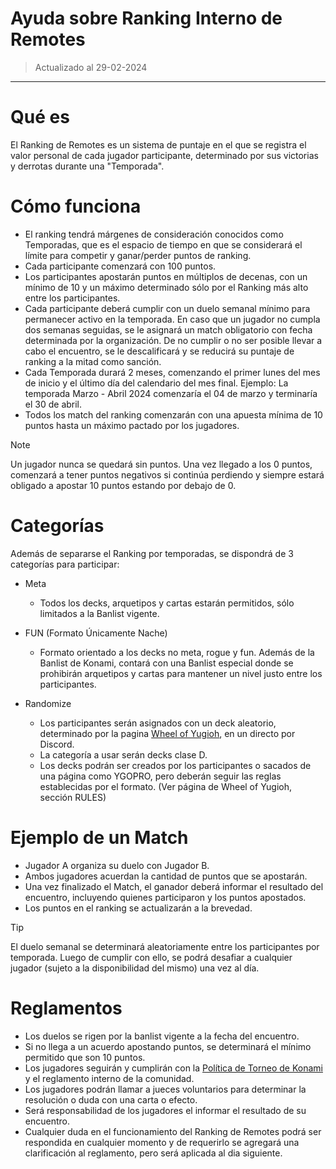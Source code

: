 # Ayuda sobre Ranking Interno de Remotes
> Actualizado al 29-02-2024
---------

# Qué es
El Ranking de Remotes es un sistema de puntaje en el que se registra el valor personal de cada jugador participante, determinado por sus victorias y derrotas durante una "Temporada".

# Cómo funciona
- El ranking tendrá márgenes de consideración conocidos como Temporadas, que es el espacio de tiempo en que se considerará el límite para competir y ganar/perder puntos de ranking.
- Cada participante comenzará con 100 puntos.
- Los participantes apostarán puntos en múltiplos de decenas, con un mínimo de 10 y un máximo determinado sólo por el Ranking más alto entre los participantes.
- Cada participante deberá cumplir con un duelo semanal mínimo para permanecer activo en la temporada. En caso que un jugador no cumpla dos semanas seguidas, se le asignará un match obligatorio con fecha determinada por la organización. De no cumplir o no ser posible llevar a cabo el encuentro, se le descalificará y se reducirá su puntaje de ranking a la mitad como sanción.
- Cada Temporada durará 2 meses, comenzando el primer lunes del mes de inicio y el último día del calendario del mes final. Ejemplo: La temporada Marzo - Abril 2024 comenzaría el 04 de marzo y terminaría el 30 de abril.
- Todos los match del ranking comenzarán con una apuesta mínima de 10 puntos hasta un máximo pactado por los jugadores.
> [!NOTE]
> Un jugador nunca se quedará sin puntos. Una vez llegado a los 0 puntos, comenzará a tener puntos negativos si continúa perdiendo y siempre estará obligado a apostar 10 puntos estando por debajo de 0.

# Categorías

Además de separarse el Ranking por temporadas, se dispondrá de 3 categorías para participar:
- Meta
  - Todos los decks, arquetipos y cartas estarán permitidos, sólo limitados a la Banlist vigente.
  
- FUN (Formato Únicamente Nache)
  - Formato orientado a los decks no meta, rogue y fun. Además de la Banlist de Konami, contará con una Banlist especial donde se prohibirán arquetipos y cartas para mantener un nivel justo entre los   participantes. 

- Randomize
  -  Los participantes serán asignados con un deck aleatorio, determinado por la pagina [Wheel of Yugioh](https://tsx1.com/pages/wheel-of-yugioh), en un directo por Discord.
  -  La categoría a usar serán decks clase D.
  -  Los decks podrán ser creados por los participantes o sacados de una página como YGOPRO, pero deberán seguir las reglas establecidas por el formato. (Ver página de Wheel of Yugioh, sección RULES)
# Ejemplo de un Match
- Jugador A organiza su duelo con Jugador B.
- Ambos jugadores acuerdan la cantidad de puntos que se apostarán.
- Una vez finalizado el Match, el ganador deberá informar el resultado del encuentro, incluyendo quienes participaron y los puntos apostados.
- Los puntos en el ranking se actualizarán a la brevedad.

> [!TIP]
> El duelo semanal se determinará aleatoriamente entre los participantes por temporada. Luego de cumplir con ello, se podrá desafiar a cualquier jugador (sujeto a la disponibilidad del mismo) una vez al día.

# Reglamentos
- Los duelos se rigen por la banlist vigente a la fecha del encuentro.
- Si no llega a un acuerdo apostando puntos, se determinará el mínimo permitido que son 10 puntos.
- Los jugadores seguirán y cumplirán con la [Política de Torneo de Konami](https://img.yugioh-card.com/en/downloads/penalty_guide/YGOTCG_Policy_v_2_2.pdf) y el reglamento interno de la comunidad.
- Los jugadores podrán llamar a jueces voluntarios para determinar la resolución o duda con una carta o efecto.
- Será responsabilidad de los jugadores el informar el resultado de su encuentro.
- Cualquier duda en el funcionamiento del Ranking de Remotes podrá ser respondida en cualquier momento y de requerirlo se agregará una clarificación al reglamento, pero será aplicada al dia siguiente.


